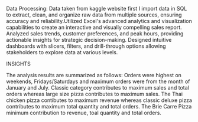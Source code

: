 Data Processing:
Data taken from kaggle website first I import data in SQL to extract, clean, and organize raw data from multiple sources, ensuring accuracy and reliability.Utilized Excel's advanced analytics and visualization capabilities to create an interactive and visually compelling sales report.
Analyzed sales trends, customer preferences, and peak hours, providing actionable insights for strategic decision-making.
Designed intuitive dashboards with slicers, filters, and drill-through options allowing stakeholders to explore data at various levels.

INSIGHTS

The analysis results are summarized as follows:
Orders were highest on weekends, Fridays/Saturdays and maximum orders were from the month of January and July.
Classic category contributes to maximum sales and total orders whereas large size pizza contributes to maximum sales.
The Thai chicken pizza contibutes to maximum revenue whereas classic deluxe pizza contributes to maximum total quantity and total orders.
The Brie Carre Pizza minimum contribution to revenue, toal quantity and total orders.
